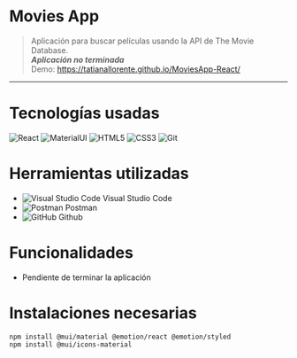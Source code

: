 # Movies App

>Aplicación para buscar películas usando la API de The Movie Database.\
> ***Aplicación no terminada***\
> Demo: https://tatianallorente.github.io/MoviesApp-React/
---
# Tecnologías usadas

![React](https://img.shields.io/badge/-React-61DAFB?style=flat&logo=react&logoColor=white)
![MaterialUI](https://img.shields.io/badge/-MaterialUI-0081CB?style=flat&logo=Material-UI&logoColor=white)
![HTML5](https://img.shields.io/badge/-HTML5-E34F26?style=flat&logo=html5&logoColor=white)
![CSS3](https://img.shields.io/badge/-CSS3-1572B6?style=flat&logo=css3&logoColor=white)
![Git](https://img.shields.io/badge/-Git-F05032?style=flat&logo=git&logoColor=white)

# Herramientas utilizadas

- ![Visual Studio Code](https://img.shields.io/badge/-007ACC?style=flat&logo=visual-studio-code&logoColor=white) Visual Studio Code
- ![Postman](https://img.shields.io/badge/-FF6C37?style=flat&logo=Postman&logoColor=white) Postman
- ![GitHub](https://img.shields.io/badge/-181717?style=flat&logo=GitHub&logoColor=white) Github

# Funcionalidades

- Pendiente de terminar la aplicación

# Instalaciones necesarias

    npm install @mui/material @emotion/react @emotion/styled
    npm install @mui/icons-material